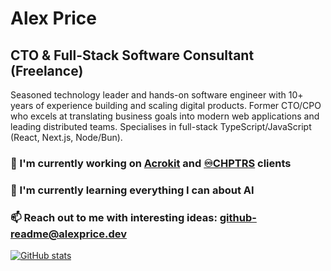 # Alex Price
## CTO & Full-Stack Software Consultant (Freelance)

Seasoned technology leader and hands-on software engineer with 10+
years of experience building and scaling digital products. Former CTO/CPO
who excels at translating business goals into modern web applications and
leading distributed teams. Specialises in full-stack TypeScript/JavaScript
(React, Next.js, Node/Bun).

### 🔭 I'm currently working on [Acrokit](https://acrokit.com) and [♾️CHPTRS](https://new.infinite-chapters.com) clients
### 🌱 I'm currently learning everything I can about AI
### 📫 Reach out to me with interesting ideas: [github-readme@alexprice.dev](mailto:github-readme@alexprice.dev)

[![GitHub stats](https://github-readme-stats.vercel.app/api?username=alexpricedev)](https://github.com/alexpricedev)
